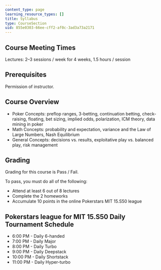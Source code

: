 ```yaml
---
content_type: page
learning_resource_types: []
title: Syllabus
type: CourseSection
uid: 855e0303-66ee-cff2-af0c-3ad3a73a2171
---
```


Course Meeting Times
--------------------

Lectures: 2–3 sessions / week for 4 weeks, 1.5 hours / session

Prerequisites
-------------

Permission of instructor.

Course Overview
---------------

*   Poker Concepts: preflop ranges, 3-betting, continuation betting, check-raising, floating, bet sizing, implied odds, polarization, ICM theory, data mining in poker
*   Math Concepts: probability and expectation, variance and the Law of Large Numbers, Nash Equilibrium
*   General Concepts: decisions vs. results, exploitative play vs. balanced play, risk management

Grading
-------

Grading for this course is Pass / Fail.

To pass, you must do all of the following:

*   Attend at least 6 out of 8 lectures
*   Complete the 2 homeworks
*   Accumulate 10 points in the online Pokerstars MIT 15.S50 league

Pokerstars league for MIT 15.S50 Daily Tournament Schedule
----------------------------------------------------------

*   6:00 PM - Daily 6-handed
*   7:00 PM - Daily Major
*   8:00 PM - Daily Turbo
*   9:00 PM - Daily Deepstack
*   10:00 PM - Daily Shortstack
*   11:00 PM - Daily Hyper-turbo